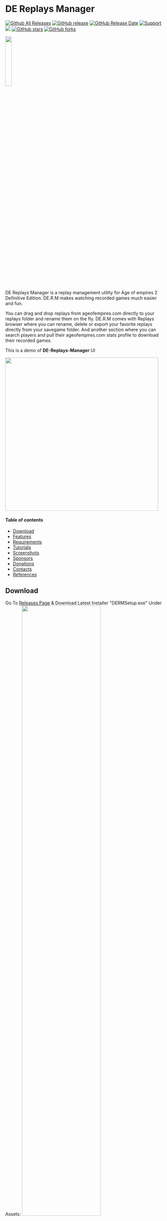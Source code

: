 # DE Replays Manager

[![Github All Releases](https://img.shields.io/github/downloads/gregstein/DE-Replays-Manager/total.svg)](https://github.com/gregstein/DE-Replays-Manager/releases)
[![GitHub release](https://img.shields.io/github/release/gregstein/DE-Replays-Manager/all.svg)](https://github.com/gregstein/AoE2Tools/releases)
[![GitHub Release Date](https://img.shields.io/github/release-date-pre/gregstein/DE-Replays-Manager.svg)](https://github.com/gregstein/DE-Replays-Manager/releases)
[![Support](https://img.shields.io/badge/Donate-PayPal-green.svg)](https://streamlabs.com/gregstein_)
[<img src="https://discordapp.com/api/guilds/748674724900372560/widget.png?style=shield">](https://discord.gg/DPgk4PJ)
[![GitHub stars](https://img.shields.io/github/stars/gregstein/DE-Replays-Manager.svg)](https://github.com/gregstein/DE-Replays-Manager/stargazers)
[![GitHub forks](https://img.shields.io/github/forks/gregstein/DE-Replays-Manager.svg)](https://github.com/gregstein/DE-Replays-Manager/network)

<img src="https://i.imgur.com/XAZqQQo.png" width="20%" >

DE Replays Manager is a replay management utility for Age of empires 2 Definitive Edition. DE.R.M makes watching recorded games much easier and fun. 

You can drag and drop replays from ageofempires.com directly to your replays folder and rename them on the fly. DE.R.M comes with Replays browser where you can rename, delete or export your favorite replays directly from your savegame folder. And another section where you can search players and pull their ageofempires.com stats profile to download their recorded games.

This is a demo of **DE-Replays-Manager** UI

<img src="https://media0.giphy.com/media/YrT54dMoHPSCbhy1Go/giphy.gif" width="480" >

#### Table of contents
* [Download](#download)
* [Features](#features)
* [Requirements](#requirements)
* [Tutorials](#tutorials)
* [Screenshots](#screenshots)
* [Sponsors](#sponsors)
* [Donations](#donations)
* [Contacts](#contacts)
* [References](#references)

## Download

Go To <a href="https://github.com/gregstein/DE-Replays-Manager/releases">Releases Page</a> & Download Latest Installer "DERMSetup.exe" Under Assets:
<img src="https://i.imgur.com/aaWjrbX.jpg" width="70%" >

## Features

* Drag & Drop Recorded Games from AgeofEmpires.com.
* Manage your replays folder (rename, delete & export as zip).
* Multiple accounts support for Replay management.
* Built-in Live Search Player profiles on Ageofempires.com and other stats.
* Integrated software updater to receive latest builds.

## Requirements

* Minimum DotNet Runtimes 6: https://dotnet.microsoft.com/download/dotnet/thank-you/sdk-6.0.100-windows-x64-installer

* **Minimum Windows System:** Windows 7/8/8.1/10 or later. (Windows 10 or 11 recommended)

* **Minimum .NET Framework:** [.NET Framework 4.5](https://www.microsoft.com/fr-fr/download/details.aspx?id=30653) or later.

## Tutorials

* How To Watch AoE2 DE Recorded Games: https://www.youtube.com/watch?v=vjqe3c56onI
* How To Downgrade to Previous Game Versions: https://www.youtube.com/watch?v=izI0OjphSos

## Screenshots

**Drag & Drop Replays**

<img src="https://i.imgur.com/OiLhjfO.jpg" width="622">

**Browse Your Replays**

<img src="https://i.imgur.com/Loe2kx4.jpg" width="622">

**Live Player Search**

<img src="https://i.imgur.com/ANsp0Bk.jpg" width="622">

## Sponsors
This project is sponsored By:
* <a href="https://www.aoebuilds.com/">AoEBuilds.Com</a>

## Donations
**You** want to show Your Love❤️ to This Project? 
[![💞Support](https://img.shields.io/badge/Donate-PayPal-green.svg)](https://streamlabs.com/gregstein_)

Donators can request any features in the scoop of the project and will be added to the Hall of Fame of DE Replays Manager.

## Contacts
* [Discord Channel](https://discord.gg/DPgk4PJ)
* [AgeofEmpires Profile](https://forums.ageofempires.com/u/gregrising/summary)
* [Twitter Profile](https://twitter.com/gregaoc2)

## References
Libraries and projects used within DE Replays Manager

- aoe2.net API: https://aoe2.net/
- Fody Costura: https://github.com/Fody/Costura
- Steam DepotDownloader: https://github.com/SteamRE/DepotDownloader
